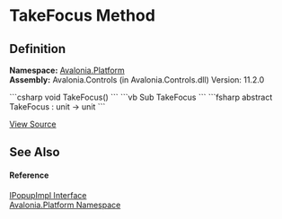 # TakeFocus Method




## Definition
**Namespace:** <a href="N_Avalonia_Platform">Avalonia.Platform</a>  
**Assembly:** Avalonia.Controls (in Avalonia.Controls.dll) Version: 11.2.0

<Tabs groupId="api-code-preview">
<TabItem value="csharp" label="C#">
```csharp
void TakeFocus()
```
</TabItem>
<TabItem value="vb" label="VB">
```vb
Sub TakeFocus
```
</TabItem>
<TabItem value="fsharp" label="F#">
```fsharp
abstract TakeFocus : unit -> unit 
```
</TabItem>
</Tabs>



<a href="https://github.com/AvaloniaUI/Avalonia/tree/master/src/Avalonia.Controls/Platform/IPopupImpl.cs" title="View the source code">View Source</a>



## See Also


#### Reference
<a href="T_Avalonia_Platform_IPopupImpl">IPopupImpl Interface</a>  
<a href="N_Avalonia_Platform">Avalonia.Platform Namespace</a>  
